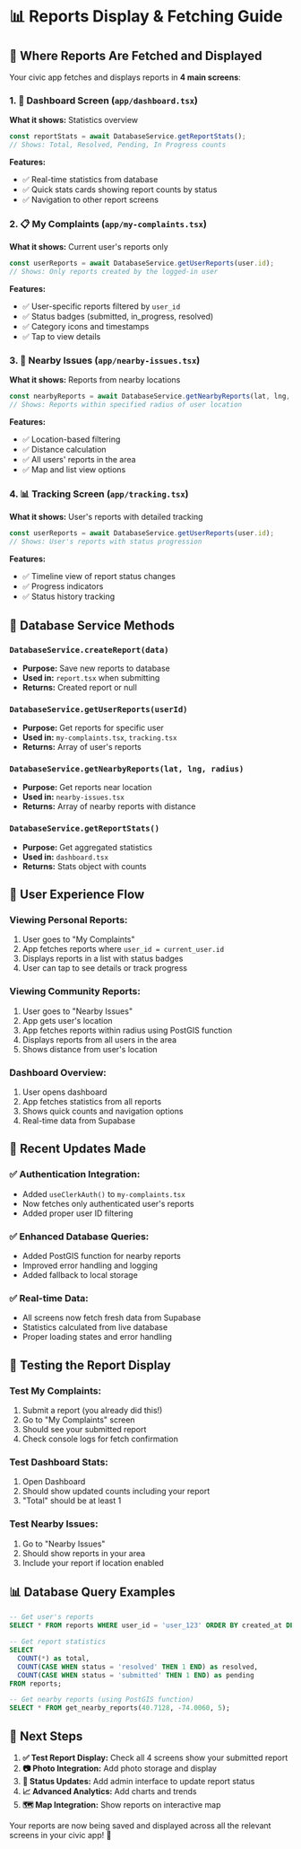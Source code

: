 # 📊 Reports Display & Fetching Guide

## 🎯 **Where Reports Are Fetched and Displayed**

Your civic app fetches and displays reports in **4 main screens**:

### 1. **📱 Dashboard Screen** (`app/dashboard.tsx`)

**What it shows:** Statistics overview

```typescript
const reportStats = await DatabaseService.getReportStats();
// Shows: Total, Resolved, Pending, In Progress counts
```

**Features:**

- ✅ Real-time statistics from database
- ✅ Quick stats cards showing report counts by status
- ✅ Navigation to other report screens

### 2. **📋 My Complaints** (`app/my-complaints.tsx`)

**What it shows:** Current user's reports only

```typescript
const userReports = await DatabaseService.getUserReports(user.id);
// Shows: Only reports created by the logged-in user
```

**Features:**

- ✅ User-specific reports filtered by `user_id`
- ✅ Status badges (submitted, in_progress, resolved)
- ✅ Category icons and timestamps
- ✅ Tap to view details

### 3. **📍 Nearby Issues** (`app/nearby-issues.tsx`)

**What it shows:** Reports from nearby locations

```typescript
const nearbyReports = await DatabaseService.getNearbyReports(lat, lng, radius);
// Shows: Reports within specified radius of user location
```

**Features:**

- ✅ Location-based filtering
- ✅ Distance calculation
- ✅ All users' reports in the area
- ✅ Map and list view options

### 4. **📊 Tracking Screen** (`app/tracking.tsx`)

**What it shows:** User's reports with detailed tracking

```typescript
const userReports = await DatabaseService.getUserReports(user.id);
// Shows: User's reports with status progression
```

**Features:**

- ✅ Timeline view of report status changes
- ✅ Progress indicators
- ✅ Status history tracking

## 🔧 **Database Service Methods**

### **`DatabaseService.createReport(data)`**

- **Purpose:** Save new reports to database
- **Used in:** `report.tsx` when submitting
- **Returns:** Created report or null

### **`DatabaseService.getUserReports(userId)`**

- **Purpose:** Get reports for specific user
- **Used in:** `my-complaints.tsx`, `tracking.tsx`
- **Returns:** Array of user's reports

### **`DatabaseService.getNearbyReports(lat, lng, radius)`**

- **Purpose:** Get reports near location
- **Used in:** `nearby-issues.tsx`
- **Returns:** Array of nearby reports with distance

### **`DatabaseService.getReportStats()`**

- **Purpose:** Get aggregated statistics
- **Used in:** `dashboard.tsx`
- **Returns:** Stats object with counts

## 📱 **User Experience Flow**

### **Viewing Personal Reports:**

1. User goes to "My Complaints"
2. App fetches reports where `user_id = current_user.id`
3. Displays reports in a list with status badges
4. User can tap to see details or track progress

### **Viewing Community Reports:**

1. User goes to "Nearby Issues"
2. App gets user's location
3. App fetches reports within radius using PostGIS function
4. Displays reports from all users in the area
5. Shows distance from user's location

### **Dashboard Overview:**

1. User opens dashboard
2. App fetches statistics from all reports
3. Shows quick counts and navigation options
4. Real-time data from Supabase

## 🚀 **Recent Updates Made**

### ✅ **Authentication Integration:**

- Added `useClerkAuth()` to `my-complaints.tsx`
- Now fetches only authenticated user's reports
- Added proper user ID filtering

### ✅ **Enhanced Database Queries:**

- Added PostGIS function for nearby reports
- Improved error handling and logging
- Added fallback to local storage

### ✅ **Real-time Data:**

- All screens now fetch fresh data from Supabase
- Statistics calculated from live database
- Proper loading states and error handling

## 🧪 **Testing the Report Display**

### **Test My Complaints:**

1. Submit a report (you already did this!)
2. Go to "My Complaints" screen
3. Should see your submitted report
4. Check console logs for fetch confirmation

### **Test Dashboard Stats:**

1. Open Dashboard
2. Should show updated counts including your report
3. "Total" should be at least 1

### **Test Nearby Issues:**

1. Go to "Nearby Issues"
2. Should show reports in your area
3. Include your report if location enabled

## 📊 **Database Query Examples**

```sql
-- Get user's reports
SELECT * FROM reports WHERE user_id = 'user_123' ORDER BY created_at DESC;

-- Get report statistics
SELECT
  COUNT(*) as total,
  COUNT(CASE WHEN status = 'resolved' THEN 1 END) as resolved,
  COUNT(CASE WHEN status = 'submitted' THEN 1 END) as pending
FROM reports;

-- Get nearby reports (using PostGIS function)
SELECT * FROM get_nearby_reports(40.7128, -74.0060, 5);
```

## 🎯 **Next Steps**

1. **✅ Test Report Display:** Check all 4 screens show your submitted report
2. **📷 Photo Integration:** Add photo storage and display
3. **🔔 Status Updates:** Add admin interface to update report status
4. **📈 Advanced Analytics:** Add charts and trends
5. **🗺️ Map Integration:** Show reports on interactive map

Your reports are now being saved and displayed across all the relevant screens in your civic app! 🎉
